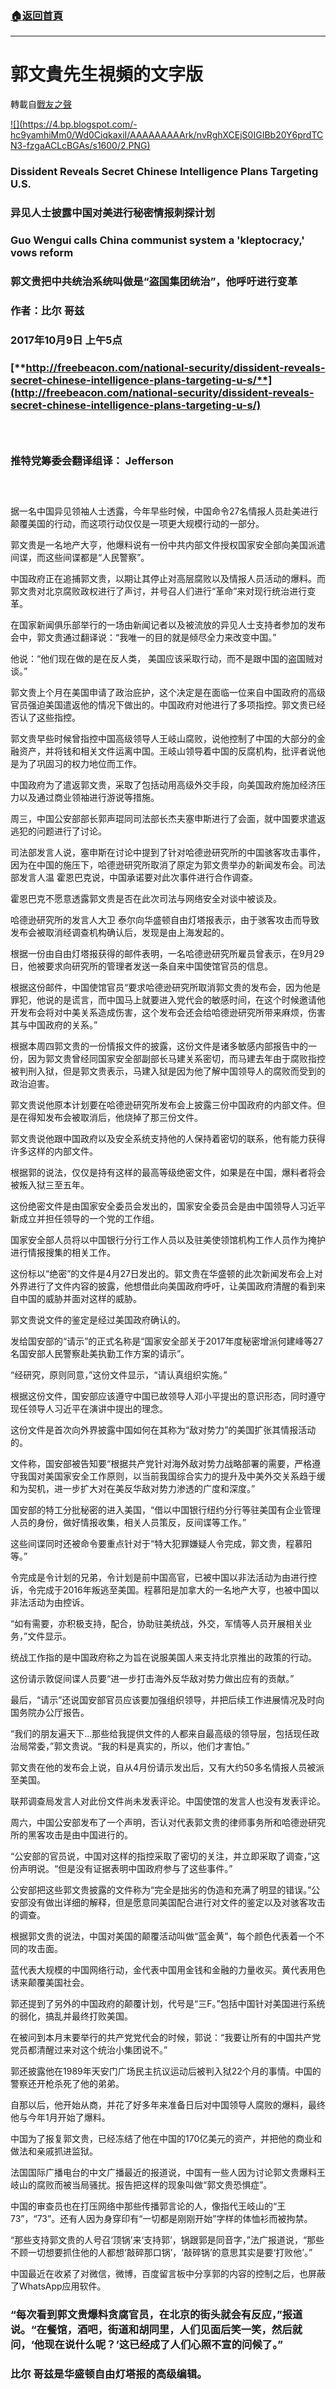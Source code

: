 ###  [:house:返回首頁](https://github.com/ourhimalayas/txt)
---
# 郭文貴先生視頻的文字版
轉載自[戰友之聲](http://littleantvoice.blogspot.com)

[!\[\](https://4.bp.blogspot.com/-hc9yamhiMm0/Wd0CiqkaxiI/AAAAAAAAArk/nvRghXCEjS0IGIBb20Y6prdTCN3-fzgaACLcBGAs/s1600/2.PNG)](https://4.bp.blogspot.com/-hc9yamhiMm0/Wd0CiqkaxiI/AAAAAAAAArk/nvRghXCEjS0IGIBb20Y6prdTCN3-fzgaACLcBGAs/s1600/2.PNG)







### Dissident Reveals Secret Chinese Intelligence Plans Targeting U.S.



### 异见人士披露中国对美进行秘密情报刺探计划



### Guo Wengui calls China communist system a 'kleptocracy,' vows reform



### 郭文贵把中共统治系统叫做是“盗国集团统治”，他呼吁进行变革



### 作者：比尔 哥兹



### 2017年10月9日 上午5点

### [**http://freebeacon.com/national-security/dissident-reveals-secret-chinese-intelligence-plans-targeting-u-s/**](http://freebeacon.com/national-security/dissident-reveals-secret-chinese-intelligence-plans-targeting-u-s/)

###  

### 推特党筹委会翻译组译： Jefferson 

###  

据一名中国异见领袖人士透露，今年早些时候，中国命令27名情报人员赴美进行颠覆美国的行动，而这项行动仅仅是一项更大规模行动的一部分。

郭文贵是一名地产大亨，他爆料说有一份中共内部文件授权国家安全部向美国派遣间谍，而这些间谍都是“人民警察”。

中国政府正在追捕郭文贵，以期让其停止对高层腐败以及情报人员活动的爆料。而郭文贵对北京腐败政权进行了声讨，并号召人们进行“革命”来对现行统治进行变革。

在国家新闻俱乐部举行的一场由新闻记者以及被流放的异见人士支持者参加的发布会中，郭文贵通过翻译说：“我唯一的目的就是倾尽全力来改变中国。”

他说：“他们现在做的是在反人类， 美国应该采取行动，而不是跟中国的盗国贼对谈。”

郭文贵上个月在美国申请了政治庇护，这个决定是在面临一位来自中国政府的高级官员强迫美国遣返他的情况下做出的。中国政府对他进行了多项指控。郭文贵已经否认了这些指控。

郭文贵早些时候曾指控中国高级领导人王岐山腐败，说他控制了中国的大部分的金融资产，并将钱和相关文件运离中国。王岐山领导着中国的反腐机构，批评者说他是为了巩固习的权力地位而工作。

中国政府为了遣返郭文贵，采取了包括动用高级外交手段，向美国政府施加经济压力以及通过商业领袖进行游说等措施。

周三，中国公安部部长郭声琨同司法部长杰夫塞申斯进行了会面，就中国要求遣返逃犯的问题进行了讨论。

司法部发言人说，塞申斯在讨论中提到了针对哈德逊研究所的中国骇客攻击事件，因为在中国的施压下，哈德逊研究所取消了原定为郭文贵举办的新闻发布会。司法部发言人温 霍恩巴克说，中国承诺要对此次事件进行合作调查。

霍恩巴克不愿意透露郭文贵是否在此次司法与网络安全对谈中被谈及。

哈德逊研究所的发言人大卫 泰尔向华盛顿自由灯塔报表示，由于骇客攻击而导致发布会被取消经调查机构确认后，发现是由上海发起的。

根据一份由自由灯塔报获得的邮件表明，一名哈德逊研究所雇员曾表示，在9月29日，他被要求向研究所的管理者发送一条自来中国使馆官员的信息。

根据这份邮件，中国使馆官员“要求哈德逊研究所取消郭文贵的发布会，因为他是罪犯，他说的是谎言，而中国马上就要进入党代会的敏感时间，在这个时候邀请他开发布会将对中美关系造成伤害，这个发布会还会给哈德逊研究所带来麻烦，伤害其与中国政府的关系。”

根据本周四郭文贵的一份情报文件的披露，这份文件是诸多敏感内部报告中的一份，因为郭文贵曾经同国家安全部副部长马建关系密切，而马建去年由于腐败指控被判刑入狱，但是郭文贵表示，马建入狱是因为他了解中国领导人的腐败而受到的政治迫害。

郭文贵说他原本计划要在哈德逊研究所发布会上披露三份中国政府的内部文件。但是在得知发布会被取消后，他烧掉了那三份文件。

郭文贵说他跟中国政府以及安全系统支持他的人保持着密切的联系，他有能力获得许多这样的内部文件。

根据郭的说法，仅仅是持有这样的最高等级绝密文件，如果是在中国，爆料者将会被叛入狱三至五年。

这份绝密文件是由国家安全委员会发出的，国家安全委员会是由中国领导人习近平新成立并担任领导的一个党的工作组。

国家安全部人员将以中国银行分行工作人员以及驻美使领馆机构工作人员作为掩护进行情报搜集的相关工作。

这份标以“绝密”的文件是4月27日发出的。郭文贵在华盛顿的此次新闻发布会上对外界进行了文件内容的披露，他想借此向美国政府呼吁，让美国政府清醒的看到来自中国的威胁并面对这样的威胁。

郭文贵说文件的鉴定是经过美国政府确认的。

发给国安部的“请示”的正式名称是“国家安全部关于2017年度秘密增派何建峰等27名国安部人民警察赴美执勤工作方案的请示”。

“经研究，原则同意，”这份文件显示，“请认真组织实施。”

根据这份文件，国安部应该遵守中国已故领导人邓小平提出的意识形态，同时遵守现任领导人习近平在演讲中提出的理念。

这份文件是首次向外界披露中国如何在其称为“敌对势力”的美国扩张其情报活动的。

文件称，国安部被告知要“根据共产党针对海外敌对势力战略部署的需要，严格遵守我国对美国家安全工作原则，以当前我国综合实力的提升及中美外交关系趋于缓和为契机，进一步扩大对在美反华敌对势力渗透的广度和深度。”

国安部的特工分批秘密的进入美国，“借以中国银行纽约分行等驻美国有企业管理人员的身份，做好情报收集，相关人员策反，反间谍等工作。”

这些间谍同时还被命令要重点针对于“特大犯罪嫌疑人令完成，郭文贵，程慕阳等。”

令完成是令计划的兄弟，令计划是前中国高官，已被中国以非法活动为由进行控诉，令完成于2016年叛逃至美国。程慕阳是加拿大的一名地产大亨，也被中国以非法活动为由控诉。

“如有需要，亦积极支持，配合，协助驻美统战，外交，军情等人员开展相关业务，”文件显示。

统战工作指的是中国政府称之为旨在说服美国人来支持北京推出的政策的行动。

这份请示敦促间谍人员要“进一步打击海外反华敌对势力做出应有的贡献。”

最后，“请示”还说国安部官员应该要加强组织领导，并把后续工作进展情况及时向国务院办公厅报告。

“我们的朋友遍天下...那些给我提供文件的人都来自最高级的领导层，包括现任政治局常委，”郭文贵说。“我的料是真实的，所以，他们才害怕。”

郭文贵在他的发布会上说，自从4月份请示发出后，又有大约50多名情报人员被派至美国。

联邦调查局发言人对此份文件尚未发表评论。中国使馆的发言人也没有发表评论。

周六，中国公安部发布了一个声明，否认对代表郭文贵的律师事务所和哈德逊研究所的黑客攻击是由中国进行的。

“公安部的官员说，中国对这样的指控采取了密切的关注，并立即采取了调查，”这份声明说。“但是没有证据表明中国政府参与了这些事件。”

公安部把这些郭文贵披露的文件称为“完全是拙劣的伪造和充满了明显的错误。”公安部没有做出详细的解释，但是愿意同美国配合进行对文件的鉴定以及对骇客攻击的调查。

根据郭文贵的说法，中国对美国的颠覆活动叫做“蓝金黄”，每个颜色代表着一个不同的攻击面。

蓝代表大规模的中国网络行动，金代表中国用金钱和金融的力量收买。黄代表用色诱来颠覆美国社会。

郭还提到了另外的中国政府的颠覆计划，代号是“三F。”包括中国针对美国进行系统的弱化，搞乱并最终打败美国。

在被问到本月末要举行的共产党党代会的时候，郭说：“我要让所有的中国共产党党员都清醒过来对这个统治小集团说不。”

郭还披露他在1989年天安门广场民主抗议运动后被判入狱22个月的事情。中国的警察还开枪杀死了他的弟弟。

自那以后，他开始从商，并花了好多年来准备日后对中国领导人腐败的爆料，最终他与今年1月开始了爆料。

中国为了报复郭文贵，已经冻结了他在中国的170亿美元的资产，并把他的商业和做法和亲戚抓进监狱。

法国国际广播电台的中文广播最近的报道说，中国有一些人因为讨论郭文贵爆料王岐山的腐败而被当局骚扰。报告把这样的现象叫做“郭文贵恐惧症”。

中国的审查员也在打压网络中那些传播郭言论的人，像指代王岐山的“王73”，“73”。还有人因为身穿印有“一切都是刚刚开始”字样的体恤衫而被拘禁。

“那些支持郭文贵的人号召‘顶锅’来‘支持郭’，锅跟郭是同音字，”法广报道说，“那些不顾一切想要抓住他的人都想‘敲碎那口锅’，‘敲碎锅’的意思其实是要‘打败他’。”

中国最近在收紧了对微信，微博，百度留言板中分享郭的内容的控制之后，也屏蔽了WhatsApp应用软件。

### “每次看到郭文贵爆料贪腐官员，在北京的街头就会有反应，”报道说。“在餐馆，酒吧，街道和胡同里，人们见面后笑一笑，然后就问，‘他现在说什么呢？’这已经成了人们心照不宣的问候了。”

### 比尔 哥兹是华盛顿自由灯塔报的高级编辑。